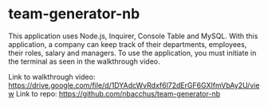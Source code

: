 # team-generator-nb
This application uses Node.js, Inquirer, Console Table and MySQL. With this application, a company can keep track of their departments, employees, their roles, salary and managers. To use the application, you must initiate in the terminal as seen in the walkthrough video.

Link to walkthrough video: https://drive.google.com/file/d/1DYAdcWvRdxf6l72dErGF6GXIfmVbAy2U/view
Link to repo: https://github.com/nbacchus/team-generator-nb